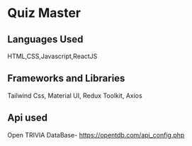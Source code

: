 # Quiz Master
## Languages Used
HTML,CSS,Javascript,ReactJS
## Frameworks and Libraries
Tailwind Css, Material UI, Redux Toolkit, Axios
## Api used
Open TRIVIA DataBase- https://opentdb.com/api_config.php
